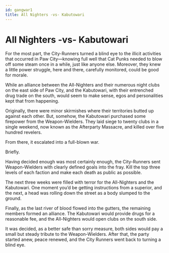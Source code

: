 ```yaml
---
id: gangwar1
title: All Nighters -vs- Kabutowari
---
```



    
# All Nighters -vs- Kabutowari

For the most part, the City-Runners turned a blind eye to the illicit activities that occurred in Paw City—knowing full well that Cat Punks needed to blow off some steam once in a while, just like anyone else. Moreover, they knew a little power struggle, here and there, carefully monitored, could be good for morale. 

While an alliance between the All-Nighters and their numerous night clubs on the east side of Paw City, and the Kabutowari, with their entrenched drug trade on the south, would seem to make sense, egos and personalities kept that from happening. 

Originally, there were minor skirmishes where their territories butted up against each other. But, somehow, the Kabutowari purchased some firepower from the Weapon-Wielders. They laid siege to twenty clubs in a single weekend, now known as the Afterparty Massacre, and killed over five hundred revelers. 

From there, it escalated into a full-blown war. 

Briefly.

Having decided enough was most certainly enough, the City-Runners sent Weapon-Wielders with clearly defined goals into the fray. Kill the top three levels of each faction and make each death as public as possible.

The next three weeks were filled with terror for the All-Nighters and the Kabutowari. One moment you’d be getting instructions from a superior, and the next, a head was rolling down the street as a body slumped to the ground.

Finally, as the last river of blood flowed into the gutters, the remaining members formed an alliance. The Kabutowari would provide drugs for a reasonable fee, and the All-Nighters would open clubs on the south side. 

It was decided, as a better safe than sorry measure, both sides would pay a small but steady tribute to the Weapon-Wielders. After that, the party started anew, peace renewed, and the City Runners went back to turning a blind eye.

